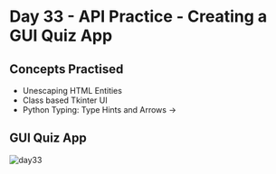 # Day 33 - API Practice - Creating a GUI Quiz App
## Concepts Practised
- Unescaping HTML Entities
- Class based Tkinter UI
- Python Typing: Type Hints and Arrows ->
## GUI Quiz App
![day33](https://user-images.githubusercontent.com/98851253/156202794-5386cad5-ab36-4603-911b-4d3a4b2d9cec.gif)